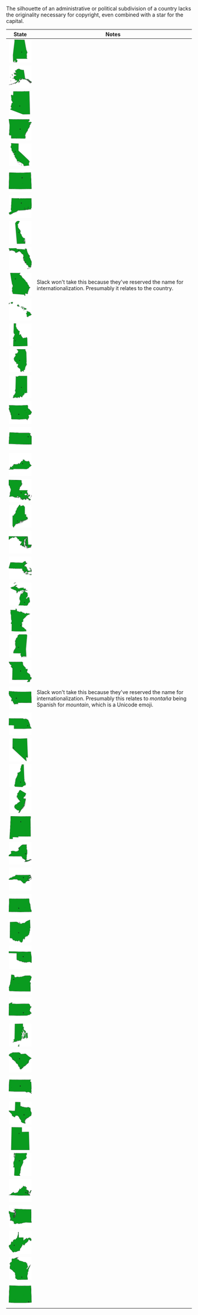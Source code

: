 The silhouette of an administrative or political subdivision of a country lacks the originality necessary for copyright, even combined with a star for the capital.

State|Notes
-----|-----
![Alabama](alabama.png)|
![Alaska](alaska.png)|
![Arizona](arizona.png)|
![Arkansas](arkansas.png)|
![California](california.png)|
![Colorado](colorado.png)|
![Connecticut](connecticut.png)|
![Delaware](delaware.png)|
![Florida](florida.png)|
![Georgia](georgia.png)|Slack won't take this because they've reserved the name for internationalization. Presumably it relates to the country.
![Hawaii](hawaii.png)|
![Idaho](idaho.png)|
![Illinois](illinois.png)|
![Indiana](indiana.png)|
![Iowa](iowa.png)|
![Kansas](kansas.png)|
![Kentucky](kentucky.png)|
![Louisiana](louisiana.png)|
![Maine](maine.png)|
![Maryland](maryland.png)|
![Massachusetts](massachusetts.png)|
![Michigan](michigan.png)|
![Minnesota](minnesota.png)|
![Mississippi](mississippi.png)|
![Missouri](missouri.png)|
![Montana](montana.png)|Slack won't take this because they've reserved the name for internationalization. Presumably this relates to _montaña_ being Spanish for _mountain_, which is a Unicode emoji.
![Nebraska](nebraska.png)|
![Nevada](nevada.png)|
![New Hampshire](new_hampshire.png)|
![New Jersey](new_jersey.png)|
![New Mexico](new_mexico.png)|
![New York](new_york.png)|
![North Carolina](north_carolina.png)|
![North Dakota](north_dakota.png)|
![Ohio](ohio.png)|
![Oklahoma](oklahoma.png)|
![Oregon](oregon.png)|
![Pennsylvania](pennsylvania.png)|
![Rhode Island](rhode_island.png)|
![South Carolina](south_carolina.png)|
![South Dakota](south_dakota.png)|
![Texas](texas.png)|
![Utah](utah.png)|
![Vermont](vermont.png)|
![Virginia](virginia.png)|
![Washington State](washington_state.png)|
![West Virginia](west_virginia.png)|
![Wisconsin](wisconsin.png)|
![Wyoming](wyoming.png)|
